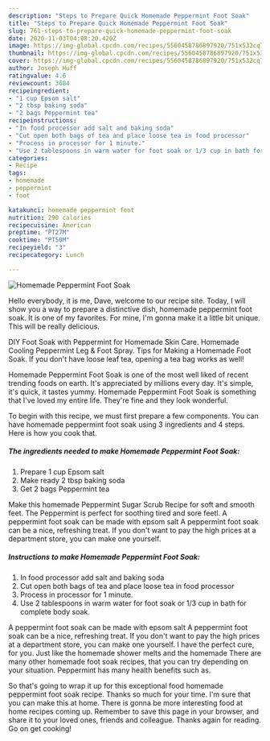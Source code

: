 ```yaml
---
description: "Steps to Prepare Quick Homemade Peppermint Foot Soak"
title: "Steps to Prepare Quick Homemade Peppermint Foot Soak"
slug: 761-steps-to-prepare-quick-homemade-peppermint-foot-soak
date: 2020-11-03T04:08:20.420Z
image: https://img-global.cpcdn.com/recipes/5560458786897920/751x532cq70/homemade-peppermint-foot-soak-recipe-main-photo.jpg
thumbnail: https://img-global.cpcdn.com/recipes/5560458786897920/751x532cq70/homemade-peppermint-foot-soak-recipe-main-photo.jpg
cover: https://img-global.cpcdn.com/recipes/5560458786897920/751x532cq70/homemade-peppermint-foot-soak-recipe-main-photo.jpg
author: Joseph Huff
ratingvalue: 4.6
reviewcount: 3684
recipeingredient:
- "1 cup Epsom salt"
- "2 tbsp baking soda"
- "2 bags Peppermint tea"
recipeinstructions:
- "In food processor add salt and baking soda"
- "Cut open both bags of tea and place loose tea in food processor"
- "Process in processor for 1 minute."
- "Use 2 tablespoons in warm water for foot soak or 1/3 cup in bath for complete body soak."
categories:
- Recipe
tags:
- homemade
- peppermint
- foot

katakunci: homemade peppermint foot 
nutrition: 290 calories
recipecuisine: American
preptime: "PT27M"
cooktime: "PT50M"
recipeyield: "3"
recipecategory: Lunch

---
```



![Homemade Peppermint Foot Soak](https://img-global.cpcdn.com/recipes/5560458786897920/751x532cq70/homemade-peppermint-foot-soak-recipe-main-photo.jpg)

Hello everybody, it is me, Dave, welcome to our recipe site. Today, I will show you a way to prepare a distinctive dish, homemade peppermint foot soak. It is one of my favorites. For mine, I'm gonna make it a little bit unique. This will be really delicious.

DIY Foot Soak with Peppermint for Homemade Skin Care. Homemade Cooling Peppermint Leg &amp; Foot Spray. Tips for Making a Homemade Foot Soak. If you don&#39;t have loose leaf tea, opening a tea bag works as well!

Homemade Peppermint Foot Soak is one of the most well liked of recent trending foods on earth. It's appreciated by millions every day. It's simple, it's quick, it tastes yummy. Homemade Peppermint Foot Soak is something that I've loved my entire life. They're fine and they look wonderful.


To begin with this recipe, we must first prepare a few components. You can have homemade peppermint foot soak using 3 ingredients and 4 steps. Here is how you cook that.

<!--inarticleads1-->

##### The ingredients needed to make Homemade Peppermint Foot Soak:

1. Prepare 1 cup Epsom salt
1. Make ready 2 tbsp baking soda
1. Get 2 bags Peppermint tea


Make this homemade Peppermint Sugar Scrub Recipe for soft and smooth feet. The Peppermint is perfect for soothing tired and sore feetl. A peppermint foot soak can be made with epsom salt A peppermint foot soak can be a nice, refreshing treat. If you don&#39;t want to pay the high prices at a department store, you can make one yourself. 

<!--inarticleads2-->

##### Instructions to make Homemade Peppermint Foot Soak:

1. In food processor add salt and baking soda
1. Cut open both bags of tea and place loose tea in food processor
1. Process in processor for 1 minute.
1. Use 2 tablespoons in warm water for foot soak or 1/3 cup in bath for complete body soak.


A peppermint foot soak can be made with epsom salt A peppermint foot soak can be a nice, refreshing treat. If you don&#39;t want to pay the high prices at a department store, you can make one yourself. I have the perfect cure, for you. Just like the homemade shower melts and the homemade There are many other homemade foot soak recipes, that you can try depending on your situation. Peppermint has many health benefits such as. 

So that's going to wrap it up for this exceptional food homemade peppermint foot soak recipe. Thanks so much for your time. I'm sure that you can make this at home. There is gonna be more interesting food at home recipes coming up. Remember to save this page in your browser, and share it to your loved ones, friends and colleague. Thanks again for reading. Go on get cooking!
